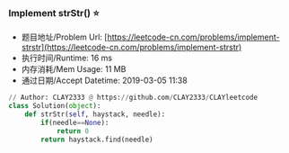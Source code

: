 
### Implement strStr() :star:
- 题目地址/Problem Url: [https://leetcode-cn.com/problems/implement-strstr](https://leetcode-cn.com/problems/implement-strstr)
- 执行时间/Runtime: 16 ms 
- 内存消耗/Mem Usage: 11 MB
- 通过日期/Accept Datetime: 2019-03-05 11:38
```python
// Author: CLAY2333 @ https://github.com/CLAY2333/CLAYleetcode
class Solution(object):
    def strStr(self, haystack, needle):
        if(needle==None):
            return 0
        return haystack.find(needle)

```
